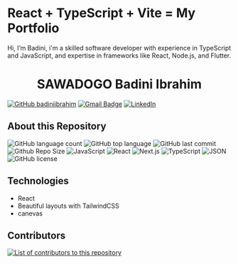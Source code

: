 # React + TypeScript + Vite = My Portfolio

Hi, I’m Badini, i'm a skilled software developer with experience in TypeScript and JavaScript, and expertise in frameworks like React, Node.js, and Flutter. 

<h1 align="center">
  SAWADOGO Badini Ibrahim
</h1>

[![GitHub badiniibrahim](https://img.shields.io/github/followers/badiniibrahim?label=follow&style=social)](https://github.com/badiniibrahim)
[![Gmail Badge](https://img.shields.io/badge/-sawadogo.badiniibrahim@gmail.com-c14438?style=flat-square&logo=Gmail&logoColor=white&link=sawadogo.badiniibrahim@gmail.com)](mailto:sawadogo.badiniibrahim@gmail.com)
[![LinkedIn](https://img.shields.io/badge/linkedin-%230077B5.svg?style=for-the-badge&logo=linkedin&logoColor=white)](https://www.linkedin.com/in/badini-ibrahim-s-306b119b/)

## About this Repository
![GitHub language count](https://img.shields.io/github/languages/count/badiniibrahim/badini-portfolio)
![GitHub top language](https://img.shields.io/github/languages/top/badiniibrahim/badini-portfolio)
![GitHub last commit](https://img.shields.io/github/last-commit/badiniibrahim/badini-portfolio)
![Github Repo Size](https://img.shields.io/github/repo-size/badiniibrahim/badini-portfolio)
<img src="https://img.shields.io/badge/JavaScript-F7DF1E.svg?style&logo=JavaScript&logoColor=black" alt="JavaScript" />
<img src="https://img.shields.io/badge/React-61DAFB.svg?style&logo=React&logoColor=black" alt="React" />
<img src="https://img.shields.io/badge/next.js-000000?style=for-the-badge&logo=nextdotjs&logoColor=white" alt="Next.js"/>
<img src="https://img.shields.io/badge/TypeScript-3178C6.svg?style&logo=TypeScript&logoColor=white" alt="TypeScript" />
<img src="https://img.shields.io/badge/JSON-000000.svg?style&logo=JSON&logoColor=white" alt="JSON" />
<img src="https://img.shields.io/github/license/Yuberley/ChatGPT-App-React-Native-TypeScript?style&color=5D6D7E" alt="GitHub license" />

## Technologies
- React
- Beautiful layouts with TailwindCSS
- canevas

## Contributors

<a href="https://github.com/badiniibrahim/badini-portfolio/graphs/contributors">
  <img alt="List of contributors to this repository" src="https://contrib.rocks/image?repo=badiniibrahim/badini-portfolio" />
</a>

